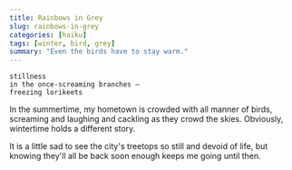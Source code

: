 ```yaml
---
title: Rainbows in Grey
slug: rainbows-in-grey
categories: [haiku]
tags: [winter, bird, grey]
summary: "Even the birds have to stay warm."
---
```


```
stillness
in the once-screaming branches —
freezing lorikeets
```

In the summertime, my hometown is crowded with all manner of birds, screaming and laughing and cackling as they crowd the skies.
Obviously, wintertime holds a different story.

It is a little sad to see the city's treetops so still and devoid of life, but knowing they'll all be back soon enough keeps me going until then.
